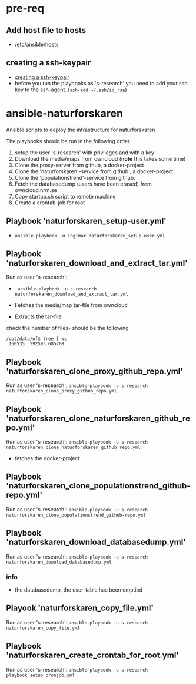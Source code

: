 # pre-req 

## Add host file to hosts
- /etc/ansible/hosts



## creating a ssh-keypair
- [creating a ssh-keypair](https://docs.github.com/en/authentication/connecting-to-github-with-ssh/generating-a-new-ssh-key-and-adding-it-to-the-ssh-agent) 
- before you run the playbooks as 's-research' you need to add your ssh key to the ssh-agent. (``` ssh-add ~/.ssh/id_rsa ```)

# ansible-naturforskaren
Ansible scripts to deploy the infrastructure for naturforskaren

The playbooks should be run in the following order.
1. setup the user 's-research' with privileges and with a key
2. Download the media/maps from owncloud (**note** this takes some time)
3. Clone the proxy-server from github, a docker-project
4. Clone the 'naturforskaren'-service from github , a docker-project
5. Clone the 'populationstrend'-service from github.
6. Fetch the databasedump (users have been erased) from owncloud.nrm.se
7. Copy startup.sh script to remote machine
8. Create a crontab-job for root



## Playbook 'naturforskaren_setup-user.yml'
- ``` ansible-playbook -u ingimar naturforskaren_setup-user.yml ```

## Playbook 'naturforskaren_download_and_extract_tar.yml'
Run as user 's-research':
- ``` ansible-playbook -u s-research naturforskaren_download_and_extract_tar.yml```

- Fetches the media/map tar-file from owncloud
- Extracts the tar-file

check the number of files- should be the following 
```
/opt/data/nf$ tree | wc
 150535  592593 685708
``` 

## Playbook 'naturforskaren_clone_proxy_github_repo.yml'
Run as user 's-research':  ```ansible-playbook -u s-research naturforskaren_clone_proxy_github_repo.yml```

## Playbook 'naturforskaren_clone_naturforskaren_github_repo.yml'
Run as user 's-research': ```ansible-playbook -u s-research naturforskaren_clone_naturforskaren_github_repo.yml```
- fetches the docker-project

## Playbook 'naturforskaren_clone_populationstrend_github-repo.yml'
Run as user 's-research': ```ansible-playbook -u s-research naturforskaren_clone_populationstrend_github-repo.yml```

## Playbook 'naturforskaren_download_databasedump.yml' 
Run as user 's-research':  ```ansible-playbook -u s-research naturforskaren_download_databasedump.yml```

### info
- the databasedump, the user-table has been emptied


## Playook 'naturforskaren_copy_file.yml'
Run as user 's-research':  ```ansible-playbook -u s-research naturforskaren_copy_file.yml``` 


## Playbook 'naturforskaren_create_crontab_for_root.yml'
Run as user 's-research': ```ansible-playbook -u s-research playbook_setup_cronjob.yml``` 
